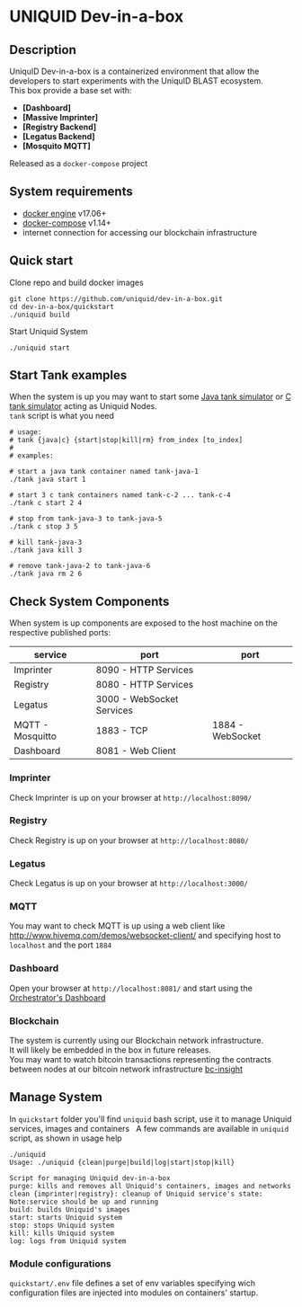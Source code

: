 UNIQUID  Dev-in-a-box
=====================
Description
------------


UniquID Dev-in-a-box is a containerized environment that allow the developers to start experiments with the UniquID BLAST ecosystem.    
This box provide a base set with:

* **[Dashboard]**
* **[Massive Imprinter]**
* **[Registry Backend]**
* **[Legatus Backend]**
* **[Mosquito MQTT]**

Released as a `docker-compose` project

System requirements
-------------------
- [docker engine](https://docs.docker.com/engine/installation/) v17.06+
- [docker-compose](https://docs.docker.com/compose/install/) v1.14+
- internet connection for accessing our blockchain infrastructure

Quick start
-----------

Clone repo and build docker images
```
git clone https://github.com/uniquid/dev-in-a-box.git
cd dev-in-a-box/quickstart
./uniquid build
```

Start Uniquid System
```
./uniquid start
```

Start Tank examples
-------------------
When the system is up you may want to start some [Java tank simulator](https://github.com/uniquid/tank-java) or [C tank simulator](https://github.com/uniquid/tank-c) acting as Uniquid Nodes.   
`tank` script is what you need
```
# usage:
# tank {java|c} {start|stop|kill|rm} from_index [to_index]
#
# examples:

# start a java tank container named tank-java-1
./tank java start 1

# start 3 c tank containers named tank-c-2 ... tank-c-4
./tank c start 2 4

# stop from tank-java-3 to tank-java-5
./tank c stop 3 5

# kill tank-java-3
./tank java kill 3

# remove tank-java-2 to tank-java-6
./tank java rm 2 6
```

Check System Components
-----------------------
When system is up components are exposed to the host machine on the respective published ports:

| service          | port                      | port             |
|------------------|---------------------------|------------------|
| Imprinter        | 8090 - HTTP Services      |                  |
| Registry         | 8080 - HTTP Services      |                  |
| Legatus          | 3000 - WebSocket Services |                  |
| MQTT - Mosquitto | 1883 - TCP                | 1884 - WebSocket |
| Dashboard        | 8081 - Web Client         |                  |

### Imprinter
Check Imprinter is up on your browser at `http://localhost:8090/`

### Registry
Check Registry is up on your browser at `http://localhost:8080/`

### Legatus
Check Legatus is up on your browser at `http://localhost:3000/`

### MQTT
You may want to check MQTT is up using a web client like http://www.hivemq.com/demos/websocket-client/ and specifying host to `localhost` and the port `1884`

### Dashboard
Open your browser at `http://localhost:8081/` and start using the [Orchestrator's Dashboard](https://github.com/uniquid/orchestrator)

### Blockchain
The system is currently using our Blockchain network infrastructure.    
It will likely be embedded in the box in future releases.    
You may want to watch bitcoin transactions representing the contracts between nodes at our bitcoin network infrastructure  [bc-insight](http://52.167.211.151:3001/insight)

Manage System
-------------
In `quickstart` folder you'll find `uniquid` bash script, use it to manage Uniquid services, images and containers   
A few commands are available in `uniquid` script, as shown in usage help
```
./uniquid
Usage: ./uniquid {clean|purge|build|log|start|stop|kill}

Script for managing Uniquid dev-in-a-box
purge: kills and removes all Uniquid's containers, images and networks
clean {imprinter|registry}: cleanup of Uniquid service's state: Note:service should be up and running
build: builds Uniquid's images
start: starts Uniquid system
stop: stops Uniquid system
kill: kills Uniquid system
log: logs from Uniquid system
```
### Module configurations
`quickstart/.env` file defines a set of env variables specifying wich configuration files are injected into modules on containers' startup.
